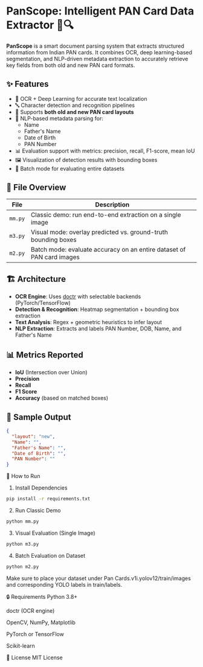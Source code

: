 # PanScope: Intelligent PAN Card Data Extractor 🧾🔍

**PanScope** is a smart document parsing system that extracts structured information from Indian PAN cards. It combines OCR, deep learning-based segmentation, and NLP-driven metadata extraction to accurately retrieve key fields from both old and new PAN card formats.

## ✨ Features

- 🧠 OCR + Deep Learning for accurate text localization
- 🔤 Character detection and recognition pipelines
- 📄 Supports **both old and new PAN card layouts**
- 🧬 NLP-based metadata parsing for:
  - Name
  - Father's Name
  - Date of Birth
  - PAN Number
- 📊 Evaluation support with metrics: precision, recall, F1-score, mean IoU
- 🖼️ Visualization of detection results with bounding boxes
- 📁 Batch mode for evaluating entire datasets

## 📂 File Overview

| File          | Description |
|---------------|-------------|
| `mm.py`       | Classic demo: run end-to-end extraction on a single image |
| `m3.py`       | Visual mode: overlay predicted vs. ground-truth bounding boxes |
| `m2.py`       | Batch mode: evaluate accuracy on an entire dataset of PAN card images |

## 🏗️ Architecture

- **OCR Engine**: Uses [doctr](https://github.com/mindee/doctr) with selectable backends (PyTorch/TensorFlow)
- **Detection & Recognition**: Heatmap segmentation + bounding box extraction
- **Text Analysis**: Regex + geometric heuristics to infer layout
- **NLP Extraction**: Extracts and labels PAN Number, DOB, Name, and Father's Name


## 📊 Metrics Reported

- **IoU** (Intersection over Union)
- **Precision**
- **Recall**
- **F1 Score**
- **Accuracy** (based on matched boxes)

## 🧪 Sample Output

```json
{
  "layout": "new",
  "Name": "",
  "Father's Name": "",
  "Date of Birth": "",
  "PAN Number": ""
}
```
🚀 How to Run
1. Install Dependencies
```bash
pip install -r requirements.txt
```
2. Run Classic Demo
```bash
python mm.py
```
3. Visual Evaluation (Single Image)
```bash
python m3.py
```
4. Batch Evaluation on Dataset
```bash
python m2.py
```
Make sure to place your dataset under Pan Cards.v1i.yolov12/train/images and corresponding YOLO labels in train/labels.

🔒 Requirements
Python 3.8+

doctr (OCR engine)

OpenCV, NumPy, Matplotlib

PyTorch or TensorFlow

Scikit-learn

📃 License
MIT License
